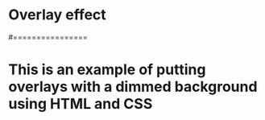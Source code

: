 # Overlay effect
#================


# This is an example of putting overlays with a dimmed background using HTML and CSS
